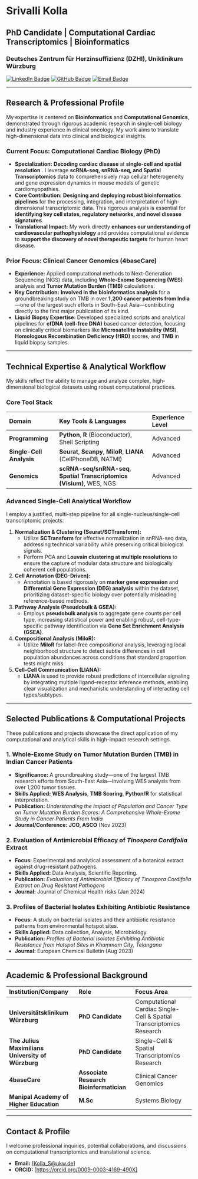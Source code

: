 # Srivalli Kolla

## PhD Candidate | Computational Cardiac Transcriptomics | Bioinformatics

### Deutsches Zentrum für Herzinsuffizienz (DZHI), Uniklinikum Würzburg

[![LinkedIn Badge](https://img.shields.io/badge/LinkedIn-0077B5?style=for-the-badge&logo=linkedin&logoColor=white)](https://www.linkedin.com/in/srivalli-kolla-3a1179194)
[![GitHub Badge](https://img.shields.io/badge/GitHub-100000?style=for-the-badge&logo=github&logoColor=white)](https://github.com/Srivalli-Kolla)
[![Email Badge](https://img.shields.io/badge/Email-D14836?style=for-the-badge&logo=gmail&logoColor=white)](mailto:Kolla_S@ukw.de)

---

## Research & Professional Profile

My expertise is centered on **Bioinformatics** and **Computational Genomics**, demonstrated through rigorous academic research in single-cell biology and industry experience in clinical oncology. My work aims to translate high-dimensional data into clinical and biological insights.

### Current Focus: Computational Cardiac Biology (PhD)
* **Specialization:** **Decoding cardiac disease** at **single-cell and spatial resolution** . I leverage **scRNA-seq, snRNA-seq, and Spatial Transcriptomics** data to comprehensively map cellular heterogeneity and gene expression dynamics in mouse models of genetic cardiomyopathies.
* **Core Contribution:** **Designing and deploying robust bioinformatics pipelines** for the processing, integration, and interpretation of high-dimensional transcriptomic data. This rigorous analysis is essential for **identifying key cell states, regulatory networks, and novel disease signatures**.
* **Translational Impact:** My work directly **enhances our understanding of cardiovascular pathophysiology** and provides computational evidence to **support the discovery of novel therapeutic targets** for human heart disease.

### Prior Focus: Clinical Cancer Genomics (4baseCare)
* **Experience:** Applied computational methods to Next-Generation Sequencing (NGS) data, including **Whole-Exome Sequencing (WES)** analysis and **Tumor Mutation Burden (TMB)** calculations.
* **Key Contribution:** **Involved in the bioinformatics analysis** for a groundbreaking study on TMB in over **1,200 cancer patients from India**—one of the largest such efforts in South-East Asia—contributing directly to the first major publication of its kind.
* **Liquid Biopsy Expertise:** Developed specialized scripts and analytical pipelines for **cfDNA (cell-free DNA)** based cancer detection, focusing on clinically critical biomarkers like **Microsatellite Instability (MSI)**, **Homologous Recombination Deficiency (HRD)** scores, and **TMB** in liquid biopsy samples.

---

## Technical Expertise & Analytical Workflow

My skills reflect the ability to manage and analyze complex, high-dimensional biological datasets using robust computational practices.

### Core Tool Stack
| Domain | Key Tools & Languages | Experience Level |
| :--- | :--- | :--- |
| **Programming** | **Python**, **R** (Bioconductor), Shell Scripting | Advanced |
| **Single-Cell Analysis** | **Seurat**, **Scanpy**, **MiloR**, **LIANA** (CellPhoneDB, NATMI) | Advanced |
| **Genomics** | **scRNA-seq/snRNA-seq**, **Spatial Transcriptomics (Visium)**, WES, NGS | Advanced |

### Advanced Single-Cell Analytical Workflow

I employ a justified, multi-step pipeline for all single-nucleus/single-cell transcriptomic projects:

1.  **Normalization & Clustering (Seurat/SCTransform):**
    * Utilize **SCTransform** for effective normalization in snRNA-seq data, addressing technical variability while preserving critical biological signals.
    * Perform PCA and **Louvain clustering at multiple resolutions** to ensure the capture of modular data structure and biologically coherent cell populations.
2.  **Cell Annotation (DEG-Driven):**
    * Annotation is based rigorously on **marker gene expression** and **Differential Gene Expression (DEG) analysis** within the dataset, prioritizing dataset-specific biology over potentially misleading reference-based methods.
3.  **Pathway Analysis (Pseudobulk & GSEA):**
    * Employs **pseudobulk analysis** to aggregate gene counts per cell type, increasing statistical power and enabling robust, cell-type-specific pathway identification via **Gene Set Enrichment Analysis (GSEA)**.
4.  **Compositional Analysis (MiloR):**
    * Utilize **MiloR** for label-free compositional analysis, leveraging local neighborhood structure to detect subtle differences in cell population abundances across conditions that standard proportion tests might miss.
5.  **Cell–Cell Communication (LIANA):**
    * **LIANA** is used to provide robust predictions of intercellular signaling by integrating multiple ligand–receptor inference methods, enabling clear visualization and mechanistic understanding of interacting cell types/subtypes.

---

## Selected Publications & Computational Projects

These publications and projects showcase the direct application of my computational and analytical skills in high-impact research settings.

### 1. **Whole-Exome Study on Tumor Mutation Burden (TMB) in Indian Cancer Patients**
* **Significance:** A groundbreaking study—one of the largest TMB research efforts from South-East Asia—involving WES analysis from over 1,200 tumor tissues.
* **Skills Applied:** **WES Analysis**, **TMB Scoring**, **Python/R** for statistical interpretation.
* **Publication:** *Understanding the Impact of Population and Cancer Type on Tumor Mutation Burden Scores: A Comprehensive Whole-Exome Study in Cancer Patients From India*
* **Journal/Conference:** **JCO, ASCO** (Nov 2023) 

### 2. **Evaluation of Antimicrobial Efficacy of *Tinospora Cordifolia* Extract**
* **Focus:** Experimental and analytical assessment of a botanical extract against drug-resistant pathogens.
* **Skills Applied:** Data Analysis, Scientific Reporting.
* **Publication:** *Evaluation of Antimicrobial Efficacy of Tinospora Cordifolia Extract on Drug Resistant Pathogens*
* **Journal:** Journal of Chemical Health risks (Jan 2024)

### 3. **Profiles of Bacterial Isolates Exhibiting Antibiotic Resistance**
* **Focus:** A study on bacterial isolates and their antibiotic resistance patterns from environmental hotspot sites.
* **Skills Applied:** Data collection, Analysis, Microbiology.
* **Publication:** *Profiles of Bacterial Isolates Exhibiting Antibiotic Resistance from Hotspot Sites in Khammam City, Telangana*
* **Journal:** European Chemical Bulletin (Aug 2023)

---

## Academic & Professional Background

| Institution/Company | Role | Focus Area |
| :--- | :--- | :--- |
| **Universitätsklinikum Würzburg** | **PhD Candidate** | Computational Cardiac Single-Cell & Spatial Transcriptomics Research |
| **The Julius Maximilians University of Würzburg** | **PhD Candidate** | Single-Cell & Spatial Transcriptomics Research |
| **4baseCare** | **Associate Research Bioinformatician** | Clinical Cancer Genomics |
| **Manipal Academy of Higher Education** | **M.Sc** | Systems Biology |

---

## Contact & Profile

I welcome professional inquiries, potential collaborations, and discussions on computational transcriptomics and translational science.

* **Email:** [Kolla_S@ukw.de]
* **ORCID:** [https://orcid.org/0009-0003-4169-490X]
